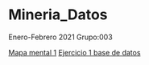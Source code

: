 # Mineria_Datos
Enero-Febrero 2021
Grupo:003

[Mapa mental 1](https://github.com/jeniferdeleon1860533/Mineria_Datos/blob/main/MapaMental_1_1860533.pdf)
[Ejercicio 1 base de datos](https://github.com/marioalb127/MinDat2021/blob/main/Ej1_BasesDatos_Equipo_3.pdf)
